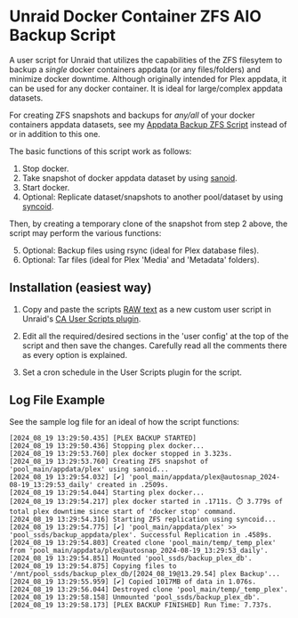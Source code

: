 # Unraid Docker Container ZFS AIO Backup Script

A user script for Unraid that utilizes the capabilities of the ZFS filesytem to backup a *single* docker containers appdata (or any files/folders) and minimize docker downtime. Although originally intended for Plex appdata, it can be used for any docker container. It is ideal for large/complex appdata datasets.

For creating ZFS snapshots and backups for *any/all* of your docker containers appdata datasets, see my [Appdata Backup ZFS Script](https://github.com/Blasman/Appdata_Backup_ZFS_Script) instead of or in addition to this one.

The basic functions of this script work as follows:
1. Stop docker.
2. Take snapshot of docker appdata dataset by using [sanoid](https://github.com/jimsalterjrs/sanoid).
3. Start docker.
4. Optional: Replicate dataset/snapshots to another pool/dataset by using [syncoid](https://github.com/jimsalterjrs/sanoid?tab=readme-ov-file#syncoid).

Then, by creating a temporary clone of the snapshot from step 2 above, the script may perform the various functions:

5. Optional: Backup files using rsync (ideal for Plex database files).
6. Optional: Tar files (ideal for Plex 'Media' and 'Metadata' folders).

## Installation (easiest way)
1. Copy and paste the scripts [RAW text](placeholder) as a new custom user script in Unraid's [CA User Scripts plugin](https://forums.unraid.net/topic/48286-plugin-ca-user-scripts/).
   
2. Edit all the required/desired sections in the 'user config' at the top of the script and then save the changes. Carefully read all the comments there as every option is explained.
   
3. Set a cron schedule in the User Scripts plugin for the script.

## Log File Example

See the sample log file for an ideal of how the script functions:

```
[2024_08_19 13:29:50.435] [PLEX BACKUP STARTED]
[2024_08_19 13:29:50.436] Stopping plex docker...
[2024_08_19 13:29:53.760] plex docker stopped in 3.323s.
[2024_08_19 13:29:53.760] Creating ZFS snapshot of 'pool_main/appdata/plex' using sanoid...
[2024_08_19 13:29:54.032] [✔️] 'pool_main/appdata/plex@autosnap_2024-08-19_13:29:53_daily' created in .2509s.
[2024_08_19 13:29:54.044] Starting plex docker...
[2024_08_19 13:29:54.217] plex docker started in .1711s. ⏱️ 3.779s of total plex downtime since start of 'docker stop' command.
[2024_08_19 13:29:54.316] Starting ZFS replication using syncoid...
[2024_08_19 13:29:54.775] [✔️] 'pool_main/appdata/plex' >> 'pool_ssds/backup_appdata/plex'. Successful Replication in .4589s.
[2024_08_19 13:29:54.803] Created clone 'pool_main/temp/_temp_plex' from 'pool_main/appdata/plex@autosnap_2024-08-19_13:29:53_daily'.
[2024_08_19 13:29:54.851] Mounted 'pool_ssds/backup_plex_db'.
[2024_08_19 13:29:54.875] Copying files to '/mnt/pool_ssds/backup_plex_db/[2024_08_19@13.29.54] plex Backup'...
[2024_08_19 13:29:55.959] [✔️] Copied 1017MB of data in 1.076s. 
[2024_08_19 13:29:56.044] Destroyed clone 'pool_main/temp/_temp_plex'.
[2024_08_19 13:29:58.158] Unmounted 'pool_ssds/backup_plex_db'.
[2024_08_19 13:29:58.173] [PLEX BACKUP FINISHED] Run Time: 7.737s.
```

